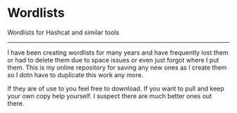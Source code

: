 # Wordlists

Wordlists for Hashcat and similar tools

---------------------------------------

I have been creating wordlists for many years and have frequently lost them or had to delete them due to space issues or even just forgot where I put them. This is my online repository for saving any new ones as I create them so I dotn have to duplicate this work any more.

If they are of use to you feel free to download. If you want to pull and keep your own copy help yourself. I suspect there are much better ones out there.
